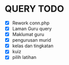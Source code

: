 # QUERY TODO

- [x] Rework conn.php
- [x] Laman Guru query
- [x] Maklumat guru
- [x] pengurusan murid
- [x] kelas dan tingkatan
- [x] kuiz
- [x] pilih latihan
